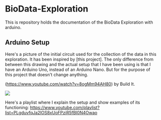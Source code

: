 # BioData-Exploration

This is repository holds the documentation of the BioData Exploration with arduino.

## Arduino Setup

Here's a picture of the initial circuit used for the collection of the data in this exploration. It has been inspired by [this project].
The only difference from between this drawing and the actual setup that I have been using is that I have an Arduino Uno, instead of an Arduino Nano. But for the purpose of this project that doesn't change anything.

(https://www.youtube.com/watch?v=8ogMm94AH80) by Build It.

![](https://imgur.com/yPHuypg.png)

Here's a playlist where I explain the setup and show examples of its functioning: https://www.youtube.com/playlist?list=PLgduvfqJa2lOS8xUoFPziR5fBI0N4Owao

